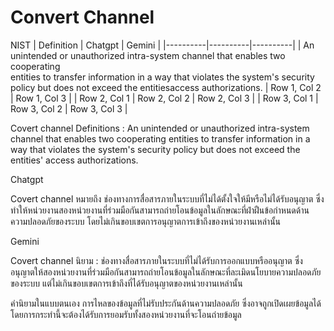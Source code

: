 # Convert Channel

NIST
| Definition | Chatgpt | Gemini |
|----------|----------|----------|
| An unintended or unauthorized intra-system channel that enables two cooperating<br> entities to transfer information in a way that violates the system's security policy but does not exceed the entitiesaccess authorizations. | Row 1, Col 2 | Row 1, Col 3 |
| Row 2, Col 1 | Row 2, Col 2 | Row 2, Col 3 |
| Row 3, Col 1 | Row 3, Col 2 | Row 3, Col 3 |

Covert channel
  Definitions : An unintended or unauthorized intra-system channel that enables two cooperating entities to transfer information 
in a way that violates the system's security policy but does not exceed the entities' access authorizations.

Chatgpt

Covert channel
  หมายถึง ช่องทางการสื่อสารภายในระบบที่ไม่ได้ตั้งใจให้มีหรือไม่ได้รับอนุญาต 
ซึ่งทำให้หน่วยงานสองหน่วยงานที่ร่วมมือกันสามารถถ่ายโอนข้อมูลในลักษณะที่ฝ่าฝืนข้อกำหนดด้านความปลอดภัยของระบบ 
โดยไม่เกินขอบเขตการอนุญาตการเข้าถึงของหน่วยงานเหล่านั้น

Gemini

Covert channel
  นิยาม : ช่องทางสื่อสารภายในระบบที่ไม่ได้รับการออกแบบหรืออนุญาต 
ซึ่งอนุญาตให้สองหน่วยงานที่ร่วมมือกันสามารถถ่ายโอนข้อมูลในลักษณะที่ละเมิดนโยบายความปลอดภัยของระบบ 
แต่ไม่เกินขอบเขตการเข้าถึงที่ได้รับอนุญาตของหน่วยงานเหล่านั้น

คำนิยามในแบบตนเอง
  การไหลของข้อมูลที่ไม่รับประกันด้านความปลอดภัย ซึ่งอาจถูกเปิดเผยข้อมูลได้ 
  โดยการกระทำนี้จะต้องได้รับการยอมรับทั้งสองหน่วยงานที่จะโอนถ่ายข้อมูล
